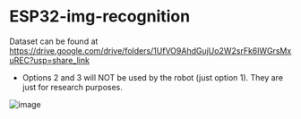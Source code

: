 # ESP32-img-recognition
Dataset can be found at https://drive.google.com/drive/folders/1UfVO9AhdGujUo2W2srFk6lWGrsMxuREC?usp=share_link

* Options 2 and 3 will NOT be used by the robot (just option 1). They are just for research purposes. 

![image](https://github.com/user-attachments/assets/0769358d-c494-4ed5-9281-afec4ff2f9e4)


